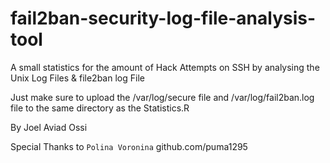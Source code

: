 # fail2ban-security-log-file-analysis-tool
A small statistics for the amount of Hack Attempts on SSH by analysing the Unix Log Files &amp; file2ban log File

Just make sure to upload the /var/log/secure file and /var/log/fail2ban.log file to the same directory as the Statistics.R

By Joel Aviad Ossi

Special Thanks to `Polina Voronina` github.com/puma1295
